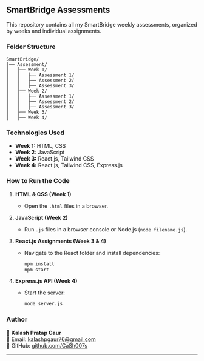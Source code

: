 

## **SmartBridge Assessments**  
This repository contains all my SmartBridge weekly assessments, organized by weeks and individual assignments.  

### **Folder Structure**  
```
SmartBridge/
│── Assessment/
│   ├── Week 1/
│   │   ├── Assessment 1/
│   │   ├── Assessment 2/
│   │   ├── Assessment 3/
│   ├── Week 2/
│   │   ├── Assessment 1/
│   │   ├── Assessment 2/
│   │   ├── Assessment 3/
│   ├── Week 3/
│   ├── Week 4/
```

### **Technologies Used**  
- **Week 1:** HTML, CSS  
- **Week 2:** JavaScript  
- **Week 3:** React.js, Tailwind CSS  
- **Week 4:** React.js, Tailwind CSS, Express.js  

### **How to Run the Code**  
1. **HTML & CSS (Week 1)**  
   - Open the `.html` files in a browser.  

2. **JavaScript (Week 2)**  
   - Run `.js` files in a browser console or Node.js (`node filename.js`).  

3. **React.js Assignments (Week 3 & 4)**  
   - Navigate to the React folder and install dependencies:  
     ```bash
     npm install
     npm start
     ```  

4. **Express.js API (Week 4)**  
   - Start the server:  
     ```bash
     node server.js
     ```  

### **Author**  
👤 **Kalash Pratap Gaur**  
📧 Email: kalashpgaur76@gmail.com  
🔗 GitHub: [github.com/CaSh007s](https://github.com/CaSh007s)  

---
